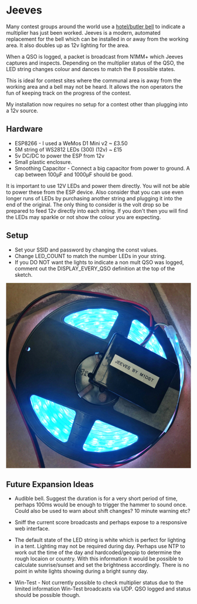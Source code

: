 Jeeves
========

Many contest groups around the world use a [hotel/butler bell](http://www.hotelroomsearch.net/im/hotels/gb/bell-hotel-19.jpg) to indicate a multiplier has just been worked.  Jeeves is a modern, automated replacement for the bell which can be installed in or away from the working area.  It also doubles up as 12v lighting for the area.

When a QSO is logged, a packet is broadcast from N1MM+ which Jeeves captures and inspects. Depending on the multiplier status of the QSO, the LED string changes colour and dances to match the 8 possible states.

This is ideal for contest sites where the communal area is away from the working area and a bell may not be heard.  It allows the non operators the fun of keeping track on the progress of the contest.

My installation now requires no setup for a contest other than plugging into a 12v source.

Hardware
--------
* ESP8266 - I used a WeMos D1 Mini v2 ~ £3.50
* 5M string of WS2812 LEDs (300) (12v) ~ £15
* 5v DC/DC to power the ESP from 12v
* Small plastic enclosure.
* Smoothing Capacitor - Connect a big capacitor from power to ground. A cap between 100µF and 1000µF should be good.

It is important to use 12V LEDs and power them directly.  You will not be able to power these from the ESP device.  Also consider that you can use even longer runs of LEDs by purchasing another string and plugging it into the end of the original.  The only thing to consider is the volt drop so be prepared to feed 12v directly into each string.  If you don't then you will find the LEDs may sparkle or not show the colour you are expecting.

Setup
-----
* Set your SSID and password by changing the const values.
* Change LED_COUNT to match the number LEDs in your string.
* If you DO NOT want the lights to indicate a non mult QSO was logged, comment out the DISPLAY_EVERY_QSO definition at the top of the sketch.

![Example hardware](hardware.jpg)

Future Expansion Ideas
----------------------
* Audible bell.  Suggest the duration is for a very short period of time, perhaps 100ms would be enough to trigger the hammer to sound once.
Could also be used to warn about shift changes?  10 minute warning etc?

* Sniff the current score broadcasts and perhaps expose to a responsive web interface.

* The default state of the LED string is white which is perfect for lighting in a tent.  Lighting may not be required during day.
Perhaps use NTP to work out the time of the day and hardcoded/geopip to determine the rough locaion or country.
With this information it would be possible to calculate sunrise/sunset and set the brightness accordingly.
There is no point in white lights showing during a bright sunny day.

* Win-Test - Not currently possible to check multiplier status due to the limited information Win-Test broadcasts via UDP.
QSO logged and status should be possible though.